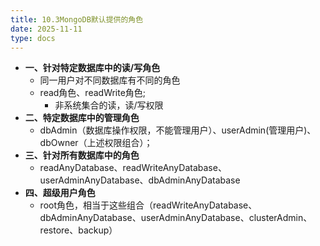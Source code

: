 ```yaml
---
title: 10.3MongoDB默认提供的角色
date: 2025-11-11
type: docs
---
```



- **一、针对特定数据库中的读/写角色**
  - 同一用户对不同数据库有不同的角色
  - read角色、readWrite角色; 
    - 非系统集合的读，读/写权限
- **二、特定数据库中的管理角色**
  - dbAdmin（数据库操作权限，不能管理用户）、userAdmin(管理用户)、dbOwner（上述权限组合）；
- **三、针对所有数据库中的角色**
  - readAnyDatabase、readWriteAnyDatabase、userAdminAnyDatabase、dbAdminAnyDatabase 
- **四、超级用户角色**
  - root角色，相当于这些组合（readWriteAnyDatabase、dbAdminAnyDatabase、userAdminAnyDatabase、clusterAdmin、restore、backup）
 

